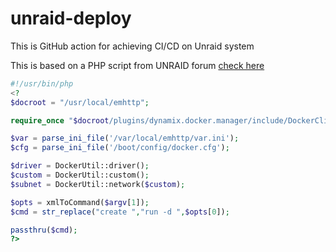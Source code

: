 # unraid-deploy
This is GitHub action for achieving CI/CD on Unraid system

This is based on a PHP script from UNRAID forum [check here](https://forums.unraid.net/topic/40016-start-docker-template-via-command-line/)

``` php
#!/usr/bin/php
<?
$docroot = "/usr/local/emhttp";

require_once "$docroot/plugins/dynamix.docker.manager/include/DockerClient.php";

$var = parse_ini_file('/var/local/emhttp/var.ini');
$cfg = parse_ini_file('/boot/config/docker.cfg');

$driver = DockerUtil::driver();
$custom = DockerUtil::custom();
$subnet = DockerUtil::network($custom);

$opts = xmlToCommand($argv[1]);
$cmd = str_replace("create ","run -d ",$opts[0]);

passthru($cmd);
?>
```